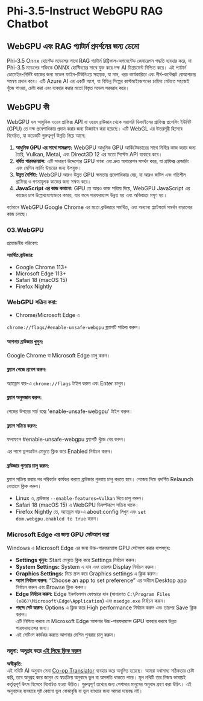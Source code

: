 <!--
CO_OP_TRANSLATOR_METADATA:
{
  "original_hash": "b62864faf628eb07f5231d4885555198",
  "translation_date": "2025-05-09T18:56:05+00:00",
  "source_file": "md/02.Application/01.TextAndChat/Phi3/WebGPUWithPhi35Readme.md",
  "language_code": "bn"
}
-->
# Phi-3.5-Instruct WebGPU RAG Chatbot

## WebGPU এবং RAG প্যাটার্ন প্রদর্শনের জন্য ডেমো

Phi-3.5 Onnx হোস্টেড মডেলের সাথে RAG প্যাটার্ন রিট্রিভাল-অগমেন্টেড জেনারেশন পদ্ধতি ব্যবহার করে, যা Phi-3.5 মডেলের শক্তিকে ONNX হোস্টিংয়ের সাথে যুক্ত করে দক্ষ AI ডিপ্লয়মেন্ট নিশ্চিত করে। এই প্যাটার্ন ডোমেইন-নির্দিষ্ট কাজের জন্য মডেল ফাইন-টিউনিংয়ে সহায়ক, যা মান, খরচ কার্যকারিতা এবং দীর্ঘ-কন্টেক্সট বোঝাপড়ার সমন্বয় প্রদান করে। এটি Azure AI এর একটি অংশ, যা বিভিন্ন শিল্পের কাস্টমাইজেশনের চাহিদা মেটাতে সহজেই খুঁজে পাওয়া, চেষ্টা করা এবং ব্যবহার করার মতো বিস্তৃত মডেল সরবরাহ করে।

## WebGPU কী  
WebGPU হল আধুনিক ওয়েব গ্রাফিক্স API যা ওয়েব ব্রাউজার থেকে সরাসরি ডিভাইসের গ্রাফিক্স প্রসেসিং ইউনিট (GPU) তে দক্ষ প্রবেশাধিকার প্রদান করার জন্য ডিজাইন করা হয়েছে। এটি WebGL এর উত্তরসূরী হিসেবে বিবেচিত, যা কয়েকটি গুরুত্বপূর্ণ উন্নতি নিয়ে আসে:

1. **আধুনিক GPU এর সাথে সামঞ্জস্য:** WebGPU আধুনিক GPU আর্কিটেকচারের সাথে নির্বিঘ্নে কাজ করার জন্য তৈরি, Vulkan, Metal, এবং Direct3D 12 এর মতো সিস্টেম API ব্যবহার করে।
2. **বর্ধিত পারফরম্যান্স:** এটি সাধারণ উদ্দেশ্যের GPU গণনা এবং দ্রুত অপারেশন সমর্থন করে, যা গ্রাফিক্স রেন্ডারিং এবং মেশিন লার্নিং উভয়ের জন্য উপযুক্ত।
3. **উন্নত বৈশিষ্ট্য:** WebGPU আরও উন্নত GPU ক্ষমতায় প্রবেশাধিকার দেয়, যা আরও জটিল এবং গতিশীল গ্রাফিক্স ও গণনামূলক কাজের জন্য সক্ষম করে।
4. **JavaScript এর কাজ কমানো:** GPU তে আরও কাজ সরিয়ে দিয়ে, WebGPU JavaScript এর কাজের চাপ উল্লেখযোগ্যভাবে কমায়, যার ফলে পারফরম্যান্স উন্নত হয় এবং অভিজ্ঞতা মসৃণ হয়।

বর্তমানে WebGPU Google Chrome এর মতো ব্রাউজারে সমর্থিত, এবং অন্যান্য প্ল্যাটফর্মে সমর্থন বাড়ানোর কাজ চলছে।

### 03.WebGPU  
প্রয়োজনীয় পরিবেশ:

**সমর্থিত ব্রাউজার:**  
- Google Chrome 113+  
- Microsoft Edge 113+  
- Safari 18 (macOS 15)  
- Firefox Nightly  

### WebGPU সক্রিয় করা:

- Chrome/Microsoft Edge এ  

`chrome://flags/#enable-unsafe-webgpu` ফ্ল্যাগটি সক্রিয় করুন।

#### আপনার ব্রাউজার খুলুন:  
Google Chrome বা Microsoft Edge চালু করুন।

#### ফ্ল্যাগ পেজে প্রবেশ করুন:  
অ্যাড্রেস বার-এ `chrome://flags` টাইপ করুন এবং Enter চাপুন।

#### ফ্ল্যাগ অনুসন্ধান করুন:  
পেজের উপরের সার্চ বক্সে 'enable-unsafe-webgpu' টাইপ করুন।

#### ফ্ল্যাগ সক্রিয় করুন:  
ফলাফলে #enable-unsafe-webgpu ফ্ল্যাগটি খুঁজে বের করুন।

এর পাশে ড্রপডাউন মেনুতে ক্লিক করে Enabled নির্বাচন করুন।

#### ব্রাউজার পুনরায় চালু করুন:  

ফ্ল্যাগ সক্রিয় করার পর পরিবর্তন কার্যকর করতে ব্রাউজার পুনরায় চালু করতে হবে। পেজের নিচে প্রদর্শিত Relaunch বোতামে ক্লিক করুন।

- Linux এ, ব্রাউজার `--enable-features=Vulkan` দিয়ে চালু করুন।  
- Safari 18 (macOS 15) এ WebGPU ডিফল্টরূপে সক্রিয় থাকে।  
- Firefox Nightly তে, অ্যাড্রেস বার-এ about:config লিখুন এবং `set dom.webgpu.enabled to true` করুন।  

### Microsoft Edge এর জন্য GPU সেটআপ করা  

Windows এ Microsoft Edge এর জন্য উচ্চ-পারফরম্যান্স GPU সেটআপ করার ধাপসমূহ:

- **Settings খুলুন:** Start মেনুতে ক্লিক করে Settings নির্বাচন করুন।  
- **System Settings:** System এ যান এবং তারপর Display নির্বাচন করুন।  
- **Graphics Settings:** নিচে স্ক্রল করে Graphics settings এ ক্লিক করুন।  
- **অ্যাপ নির্বাচন করুন:** “Choose an app to set preference” এর অধীনে Desktop app নির্বাচন করুন এবং Browse ক্লিক করুন।  
- **Edge নির্বাচন করুন:** Edge ইনস্টলেশন ফোল্ডারে যান (সাধারণত `C:\Program Files (x86)\Microsoft\Edge\Application`) এবং `msedge.exe` নির্বাচন করুন।  
- **পছন্দ সেট করুন:** Options এ ক্লিক করে High performance নির্বাচন করুন এবং তারপর Save ক্লিক করুন।  
এটি নিশ্চিত করবে যে Microsoft Edge আপনার উচ্চ-পারফরম্যান্স GPU ব্যবহার করবে উন্নত পারফরম্যান্সের জন্য।  
- এই সেটিংস কার্যকর করতে আপনার মেশিন পুনরায় চালু করুন।  

### নমুনা: অনুগ্রহ করে [এই লিঙ্কে ক্লিক করুন](https://github.com/microsoft/aitour-exploring-cutting-edge-models/tree/main/src/02.ONNXRuntime/01.WebGPUChatRAG)

**অস্বীকৃতি**:  
এই নথিটি AI অনুবাদ সেবা [Co-op Translator](https://github.com/Azure/co-op-translator) ব্যবহার করে অনূদিত হয়েছে। আমরা যথাসাধ্য সঠিকতার চেষ্টা করি, তবে অনুগ্রহ করে জানুন যে স্বয়ংক্রিয় অনুবাদে ভুল বা অসঙ্গতি থাকতে পারে। মূল নথিটি তার নিজস্ব ভাষায়ই কর্তৃত্বপূর্ণ উৎস হিসেবে বিবেচিত হওয়া উচিত। গুরুত্বপূর্ণ তথ্যের জন্য পেশাদার মানুষের অনুবাদ গ্রহণ করা উচিৎ। এই অনুবাদের ব্যবহারে সৃষ্ট কোনো ভুল বোঝাবুঝি বা ভুল ব্যাখ্যার জন্য আমরা দায়বদ্ধ নই।